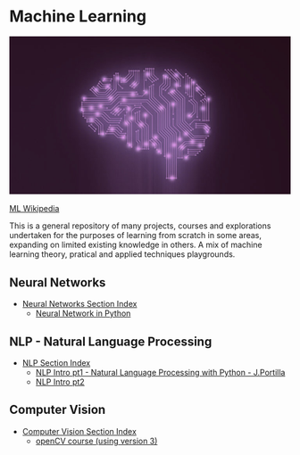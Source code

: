 # Machine Learning

![](https://github.com/irisida/machine_learning/blob/master/image_resources/ml.jpg)

[ML Wikipedia](https://en.wikipedia.org/wiki/Machine_learning)

This is a general repository of many projects, courses and explorations undertaken for the purposes of learning from scratch in some areas, expanding on limited existing knowledge in others. A mix of machine learning theory, pratical and applied techniques playgrounds.

## Neural Networks
- [Neural Networks Section Index](https://github.com/irisida/machine_learning/tree/master/neural_networks)
    - [Neural Network in Python](https://github.com/irisida/machine_learning/tree/master/neural_networks/neural_net_python)

## NLP - Natural Language Processing
- [NLP Section Index](https://github.com/irisida/machine_learning/tree/master/nlp)
    - [NLP Intro pt1 - Natural Language Processing with Python - J.Portilla](https://github.com/irisida/machine_learning/tree/master/nlp/nlp_intro_pt1)
    - [NLP Intro pt2]()

## Computer Vision
- [Computer Vision Section Index](https://github.com/irisida/machine_learning/tree/master/computer_vision)
    - [openCV course (using version 3)](https://github.com/irisida/machine_learning/tree/master/computer_vision/opencv_version3_course)

